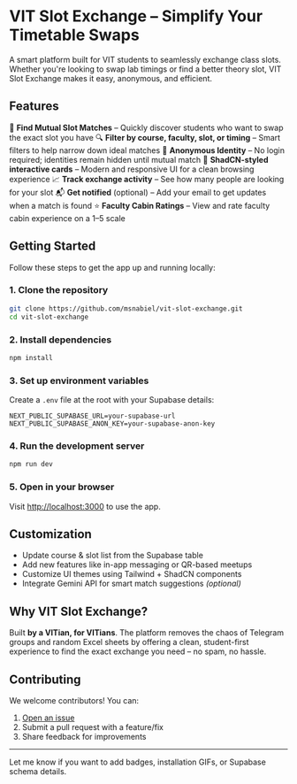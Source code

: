 # VIT Slot Exchange – Simplify Your Timetable Swaps

A smart platform built for VIT students to seamlessly exchange class slots. Whether you're looking to swap lab timings or find a better theory slot, VIT Slot Exchange makes it easy, anonymous, and efficient.

## Features

🔁 **Find Mutual Slot Matches** – Quickly discover students who want to swap the exact slot you have
🔍 **Filter by course, faculty, slot, or timing** – Smart filters to help narrow down ideal matches
👤 **Anonymous Identity** – No login required; identities remain hidden until mutual match
📅 **ShadCN-styled interactive cards** – Modern and responsive UI for a clean browsing experience
📈 **Track exchange activity** – See how many people are looking for your slot
📬 **Get notified** (optional) – Add your email to get updates when a match is found
⭐ **Faculty Cabin Ratings** – View and rate faculty cabin experience on a 1–5 scale

## Getting Started

Follow these steps to get the app up and running locally:

### 1. Clone the repository

```bash
git clone https://github.com/msnabiel/vit-slot-exchange.git
cd vit-slot-exchange
```

### 2. Install dependencies

```bash
npm install
```

### 3. Set up environment variables

Create a `.env` file at the root with your Supabase details:

```env
NEXT_PUBLIC_SUPABASE_URL=your-supabase-url
NEXT_PUBLIC_SUPABASE_ANON_KEY=your-supabase-anon-key
```

### 4. Run the development server

```bash
npm run dev
```

### 5. Open in your browser

Visit [http://localhost:3000](http://localhost:3000) to use the app.

## Customization

* Update course & slot list from the Supabase table
* Add new features like in-app messaging or QR-based meetups
* Customize UI themes using Tailwind + ShadCN components
* Integrate Gemini API for smart match suggestions *(optional)*

## Why VIT Slot Exchange?

Built **by a VITian, for VITians**. The platform removes the chaos of Telegram groups and random Excel sheets by offering a clean, student-first experience to find the exact exchange you need – no spam, no hassle.

## Contributing

We welcome contributors! You can:

1. [Open an issue](https://github.com/msnabiel/vit-slot-exchange/issues)
2. Submit a pull request with a feature/fix
3. Share feedback for improvements

---

Let me know if you want to add badges, installation GIFs, or Supabase schema details.
